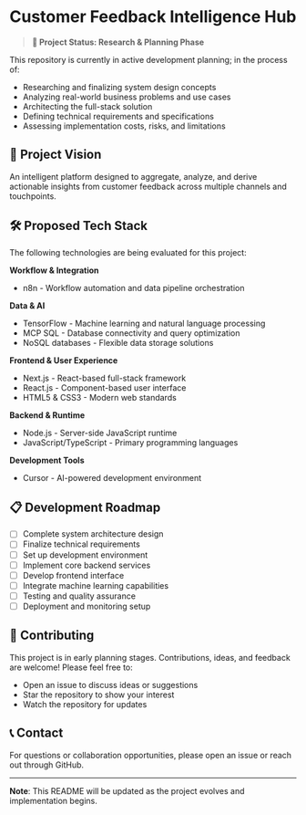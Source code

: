 # Customer Feedback Intelligence Hub

> **🚧 Project Status: Research & Planning Phase**

This repository is currently in active development planning; in the process of:
- Researching and finalizing system design concepts
- Analyzing real-world business problems and use cases
- Architecting the full-stack solution
- Defining technical requirements and specifications
- Assessing implementation costs, risks, and limitations

## 🎯 Project Vision

An intelligent platform designed to aggregate, analyze, and derive actionable insights from customer feedback across multiple channels and touchpoints.

## 🛠️ Proposed Tech Stack

The following technologies are being evaluated for this project:

**Workflow & Integration**
- n8n - Workflow automation and data pipeline orchestration

**Data & AI**
- TensorFlow - Machine learning and natural language processing
- MCP SQL - Database connectivity and query optimization
- NoSQL databases - Flexible data storage solutions

**Frontend & User Experience**
- Next.js - React-based full-stack framework
- React.js - Component-based user interface
- HTML5 & CSS3 - Modern web standards

**Backend & Runtime**
- Node.js - Server-side JavaScript runtime
- JavaScript/TypeScript - Primary programming languages

**Development Tools**
- Cursor - AI-powered development environment

## 📋 Development Roadmap

- [ ] Complete system architecture design
- [ ] Finalize technical requirements
- [ ] Set up development environment
- [ ] Implement core backend services
- [ ] Develop frontend interface
- [ ] Integrate machine learning capabilities
- [ ] Testing and quality assurance
- [ ] Deployment and monitoring setup

## 🤝 Contributing

This project is in early planning stages. Contributions, ideas, and feedback are welcome! Please feel free to:
- Open an issue to discuss ideas or suggestions
- Star the repository to show your interest
- Watch the repository for updates

## 📞 Contact

For questions or collaboration opportunities, please open an issue or reach out through GitHub.

---

**Note**: This README will be updated as the project evolves and implementation begins.